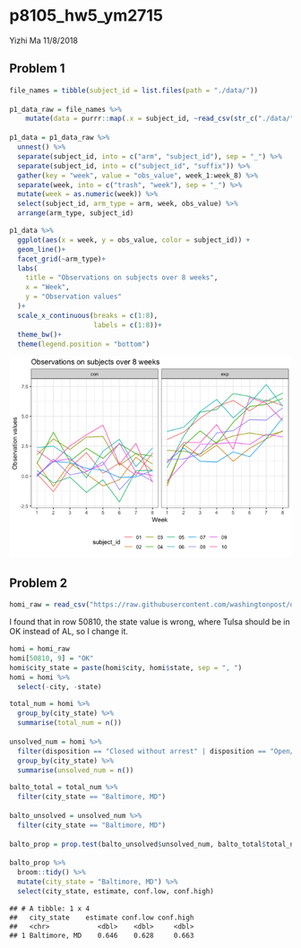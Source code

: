 p8105\_hw5\_ym2715
================
Yizhi Ma
11/8/2018

Problem 1
---------

``` r
file_names = tibble(subject_id = list.files(path = "./data/"))

p1_data_raw = file_names %>% 
    mutate(data = purrr::map(.x = subject_id, ~read_csv(str_c("./data/", .x)))) 

p1_data = p1_data_raw %>% 
  unnest() %>% 
  separate(subject_id, into = c("arm", "subject_id"), sep = "_") %>% 
  separate(subject_id, into = c("subject_id", "suffix")) %>% 
  gather(key = "week", value = "obs_value", week_1:week_8) %>% 
  separate(week, into = c("trash", "week"), sep = "_") %>% 
  mutate(week = as.numeric(week)) %>% 
  select(subject_id, arm_type = arm, week, obs_value) %>% 
  arrange(arm_type, subject_id)
```

``` r
p1_data %>% 
  ggplot(aes(x = week, y = obs_value, color = subject_id)) +
  geom_line()+
  facet_grid(~arm_type)+
  labs(
    title = "Observations on subjects over 8 weeks",
    x = "Week",
    y = "Observation values"
  )+
  scale_x_continuous(breaks = c(1:8),
                     labels = c(1:8))+
  theme_bw()+
  theme(legend.position = "bottom")
```

![](p8105_hw5_ym2715_files/figure-markdown_github/spaghetti%20plot-1.png)

Problem 2
---------

``` r
homi_raw = read_csv("https://raw.githubusercontent.com/washingtonpost/data-homicides/master/homicide-data.csv")
```

I found that in row 50810, the state value is wrong, where Tulsa should be in OK instead of AL, so I change it.

``` r
homi = homi_raw 
homi[50810, 9] = "OK"
homi$city_state = paste(homi$city, homi$state, sep = ", ")
homi = homi %>% 
  select(-city, -state)
```

``` r
total_num = homi %>% 
  group_by(city_state) %>% 
  summarise(total_num = n())

unsolved_num = homi %>% 
  filter(disposition == "Closed without arrest" | disposition == "Open/No arrest") %>% 
  group_by(city_state) %>% 
  summarise(unsolved_num = n())
```

``` r
balto_total = total_num %>%
  filter(city_state == "Baltimore, MD")

balto_unsolved = unsolved_num %>%
  filter(city_state == "Baltimore, MD")

balto_prop = prop.test(balto_unsolved$unsolved_num, balto_total$total_num)

balto_prop %>% 
  broom::tidy() %>% 
  mutate(city_state = "Baltimore, MD") %>% 
  select(city_state, estimate, conf.low, conf.high) 
```

    ## # A tibble: 1 x 4
    ##   city_state    estimate conf.low conf.high
    ##   <chr>            <dbl>    <dbl>     <dbl>
    ## 1 Baltimore, MD    0.646    0.628     0.663
